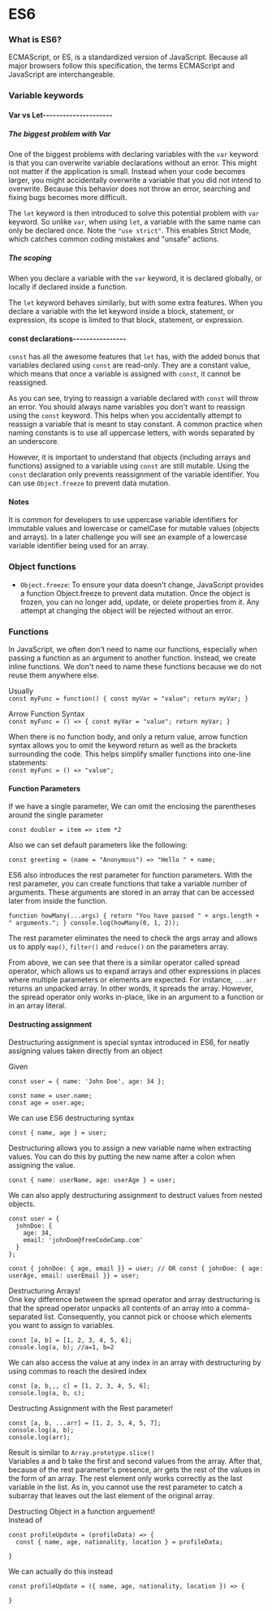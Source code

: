 # ES6

### What is ES6?

ECMAScript, or ES, is a standardized version of JavaScript. Because all major browsers follow this specification, the terms ECMAScript and JavaScript are interchangeable.

### Variable keywords

#### Var vs Let---------------------

##### The biggest problem with Var

One of the biggest problems with declaring variables with the `var` keyword is that you can overwrite variable declarations without an error. This might not matter if the application is small. Instead when your code becomes larger, you might accidentally overwrite a variable that you did not intend to overwrite. Because this behavior does not throw an error, searching and fixing bugs becomes more difficult.

The `let` keyword is then introduced to solve this potential problem with `var` keyword. So unlike `var`, when using `let`, a variable with the same name can only be declared once. Note the `"use strict"`. This enables Strict Mode, which catches common coding mistakes and "unsafe" actions.

##### The scoping

When you declare a variable with the `var` keyword, it is declared globally, or locally if declared inside a function.

The `let` keyword behaves similarly, but with some extra features. When you declare a variable with the let keyword inside a block, statement, or expression, its scope is limited to that block, statement, or expression.

#### const declarations----------------

`const` has all the awesome features that `let` has, with the added bonus that variables declared using `const` are read-only. They are a constant value, which means that once a variable is assigned with `const`, it cannot be reassigned.

As you can see, trying to reassign a variable declared with `const` will throw an error. You should always name variables you don't want to reassign using the `const` keyword. This helps when you accidentally attempt to reassign a variable that is meant to stay constant. A common practice when naming constants is to use all uppercase letters, with words separated by an underscore.

However, it is important to understand that objects (including arrays and functions) assigned to a variable using `const` are still mutable. Using the `const` declaration only prevents reassignment of the variable identifier. You can use `Object.freeze` to prevent data mutation.

#### Notes

It is common for developers to use uppercase variable identifiers for immutable values and lowercase or camelCase for mutable values (objects and arrays). In a later challenge you will see an example of a lowercase variable identifier being used for an array.

### Object functions

- `Object.freeze`: To ensure your data doesn't change, JavaScript provides a function Object.freeze to prevent data mutation. Once the object is frozen, you can no longer add, update, or delete properties from it. Any attempt at changing the object will be rejected without an error.

### Functions

In JavaScript, we often don't need to name our functions, especially when passing a function as an argument to another function. Instead, we create inline functions. We don't need to name these functions because we do not reuse them anywhere else.

Usually  
`const myFunc = function() { const myVar = "value"; return myVar; }`

Arrow Function Syntax  
`const myFunc = () => { const myVar = "value"; return myVar; }`

When there is no function body, and only a return value, arrow function syntax allows you to omit the keyword return as well as the brackets surrounding the code. This helps simplify smaller functions into one-line statements:  
`const myFunc = () => "value";`

#### Function Parameters

If we have a single parameter, We can omit the enclosing the parentheses around the single parameter

`const doubler = item => item *2`

Also we can set default parameters like the following:

`const greeting = (name = "Anonymous") => "Hello " + name;`

ES6 also introduces the rest parameter for function parameters. With the rest parameter, you can create functions that take a variable number of arguments. These arguments are stored in an array that can be accessed later from inside the function.

`function howMany(...args) { return "You have passed " + args.length + " arguments."; } console.log(howMany(0, 1, 2));`

The rest parameter eliminates the need to check the args array and allows us to apply `map()`, `filter()` and `reduce()` on the parameters array.

From above, we can see that there is a similar operator called spread operator, which allows us to expand arrays and other expressions in places where multiple parameters or elements are expected. For instance, `...arr` returns an unpacked array. In other words, it spreads the array. However, the spread operator only works in-place, like in an argument to a function or in an array literal.

#### Destructing assignment

Destructuring assignment is special syntax introduced in ES6, for neatly assigning values taken directly from an object

Given

```
const user = { name: 'John Doe', age: 34 };

const name = user.name;
const age = user.age;
```

We can use ES6 destructuring syntax

```
const { name, age } = user;
```

Destructuring allows you to assign a new variable name when extracting values. You can do this by putting the new name after a colon when assigning the value.

```
const { name: userName, age: userAge } = user;
```

We can also apply destructuring assignment to destruct values from nested objects.

```
const user = {
  johnDoe: {
    age: 34,
    email: 'johnDoe@freeCodeCamp.com'
  }
};

const { johnDoe: { age, email }} = user; // OR const { johnDoe: { age: userAge, email: userEmail }} = user;

```

Destructuring Arrays!  
One key difference between the spread operator and array destructuring is that the spread operator unpacks all contents of an array into a comma-separated list. Consequently, you cannot pick or choose which elements you want to assign to variables.

```
const [a, b] = [1, 2, 3, 4, 5, 6];
console.log(a, b); //a=1, b=2
```

We can also access the value at any index in an array with destructuring by using commas to reach the desired index

```
const [a, b,,, c] = [1, 2, 3, 4, 5, 6];
console.log(a, b, c);
```

Destructing Assignment with the Rest parameter!

```
const [a, b, ...arr] = [1, 2, 3, 4, 5, 7];
console.log(a, b);
console.log(arr);
```

Result is similar to `Array.prototype.slice()`  
Variables a and b take the first and second values from the array. After that, because of the rest parameter's presence, arr gets the rest of the values in the form of an array. The rest element only works correctly as the last variable in the list. As in, you cannot use the rest parameter to catch a subarray that leaves out the last element of the original array.

Destructing Object in a function arguement!  
Instead of

```
const profileUpdate = (profileData) => {
  const { name, age, nationality, location } = profileData;

}
```

We can actually do this instead

```
const profileUpdate = ({ name, age, nationality, location }) => {

}
```
